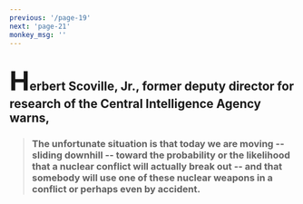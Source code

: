 ```yaml
---
previous: '/page-19'
next: 'page-21'
monkey_msg: ''
---
```


## <span style="font-size:47px;">H</span>erbert Scoville, Jr., former deputy director for research of the Central Intelligence Agency warns,
> ### The unfortunate situation is that today we are moving -- sliding downhill -- toward the probability or the likelihood that a nuclear conflict will actually break out -- and that somebody will use one of these nuclear weapons in a conflict or perhaps even by accident.

